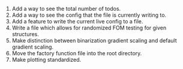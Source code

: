 1. Add a way to see the total number of todos.
2. Add a way to see the config that the file is currently writing to.
4. Add a feature to write the current live config to a file.
6. Write a file which allows for randomized FOM testing for given structures.
7. Make distinction between binarization gradient scaling and default gradient scaling.
8. Move the factory function file into the root directory.
9. Make plotting standardized.